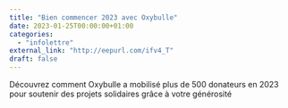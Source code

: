 ```yaml
---
title: "Bien commencer 2023 avec Oxybulle"
date: 2023-01-25T00:00:00+01:00
categories: 
  - "infolettre"
external_link: "http://eepurl.com/ifv4_T"
draft: false
---
```

Découvrez comment Oxybulle a mobilisé plus de 500 donateurs en 2023 pour soutenir des projets solidaires grâce à votre générosité
